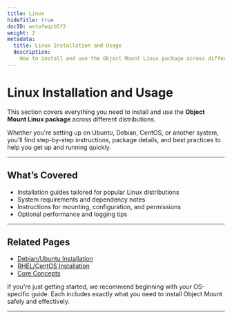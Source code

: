 ```yaml
---
title: Linux
hideTitle: true
docID: wxtofwqcb5f2
weight: 2
metadata:
  title: Linux Installation and Usage
  description:
    How to install and use the Object Mount Linux package across different distributions.
---
```


# Linux Installation and Usage

This section covers everything you need to install and use the **Object Mount Linux package** across different distributions.

Whether you're setting up on Ubuntu, Debian, CentOS, or another system, you'll find step-by-step instructions, package details, and best practices to help you get up and running quickly.

---

## What’s Covered

- Installation guides tailored for popular Linux distributions
- System requirements and dependency notes
- Instructions for mounting, configuration, and permissions
- Optional performance and logging tips

---

## Related Pages

- [Debian/Ubuntu Installation](./linux/installation/debian/)
- [RHEL/CentOS Installation](./linux/installation/redhat/)
- [Core Concepts](./linux/getting-started/intro/)

If you're just getting started, we recommend beginning with your OS-specific guide. Each includes exactly what you need to install Object Mount safely and effectively.

---
